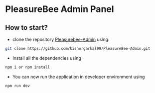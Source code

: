 # PleasureBee Admin Panel

## How to start?

- clone the repository [Pleasurebee-Admin](https://github.com/kishorgarkal99/PleasureBee-Admin) using:

```bash
git clone https://github.com/kishorgarkal99/PleasureBee-Admin.git
```

- Install all the dependencies using

```bash
npm i or npm install
```

- You can now run the application in developer environment using

```bash 
npm run dev
```
